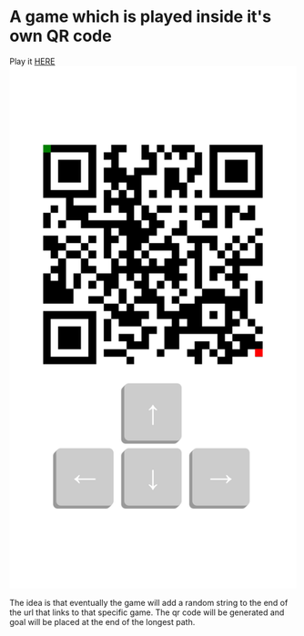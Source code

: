 # A game which is played inside it's own QR code

Play it [HERE](https://q.artomweb.com)
![](screenshot.png)

The idea is that eventually the game will add a random string to the end of the url that links to that specific game. The qr code will be generated and goal will be placed at the end of the longest path.
